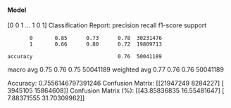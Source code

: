 #### Model
[0 0 1 ... 1 0 1]
Classification Report:
              precision    recall  f1-score   support

           0       0.85      0.73      0.78  30231476
           1       0.66      0.80      0.72  19809713

    accuracy                           0.76  50041189
   macro avg       0.75      0.76      0.75  50041189
weighted avg       0.77      0.76      0.76  50041189

Accuracy: 0.7556146797391246
Confusion Matrix:
[[21947249  8284227]
 [ 3945105 15864608]]
Confusion Matrix (%):
[[43.85836835 16.55481647]
 [ 7.88371555 31.70309962]]

